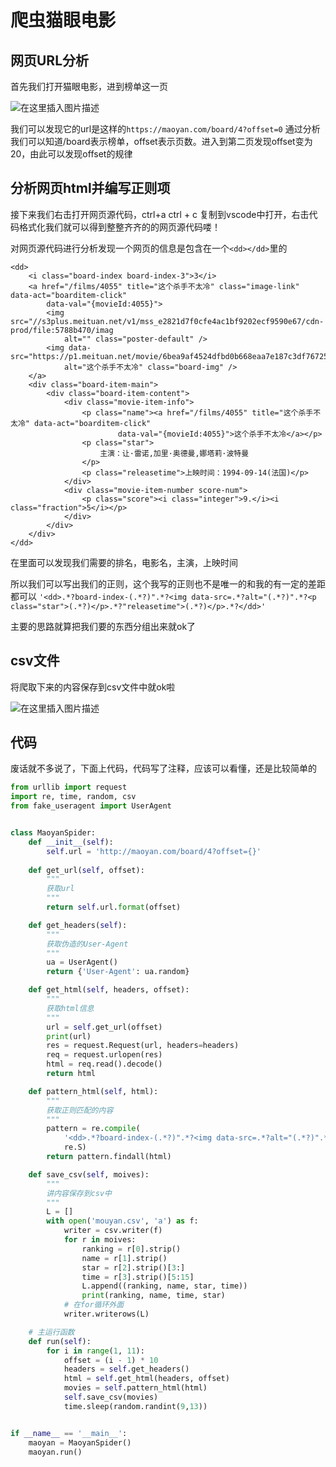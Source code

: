 # 爬虫猫眼电影

## 网页URL分析

首先我们打开猫眼电影，进到榜单这一页

![在这里插入图片描述](https://img-blog.csdnimg.cn/20200305185803320.png?x-oss-process=image/watermark,type_ZmFuZ3poZW5naGVpdGk,shadow_10,text_aHR0cHM6Ly9ibG9nLmNzZG4ubmV0L3B5dGhvbl9MQ19ub2h0eXA=,size_16,color_FFFFFF,t_70)

我们可以发现它的url是这样的`https://maoyan.com/board/4?offset=0`
通过分析我们可以知道/board表示榜单，offset表示页数。进入到第二页发现offset变为20，由此可以发现offset的规律

## 分析网页html并编写正则项

接下来我们右击打开网页源代码，ctrl+a  ctrl + c 复制到vscode中打开，右击代码格式化我们就可以得到整整齐齐的的网页源代码喽！

对网页源代码进行分析发现一个网页的信息是包含在一个`<dd></dd>`里的

```
<dd>
    <i class="board-index board-index-3">3</i>
    <a href="/films/4055" title="这个杀手不太冷" class="image-link" data-act="boarditem-click"
        data-val="{movieId:4055}">
        <img src="//s3plus.meituan.net/v1/mss_e2821d7f0cfe4ac1bf9202ecf9590e67/cdn-prod/file:5788b470/imag
            alt="" class="poster-default" />
        <img data-src="https://p1.meituan.net/movie/6bea9af4524dfbd0b668eaa7e187c3df767253.jpg@160w_220h_1
            alt="这个杀手不太冷" class="board-img" />
    </a>
    <div class="board-item-main">
        <div class="board-item-content">
            <div class="movie-item-info">
                <p class="name"><a href="/films/4055" title="这个杀手不太冷" data-act="boarditem-click"
                        data-val="{movieId:4055}">这个杀手不太冷</a></p>
                <p class="star">
                    主演：让·雷诺,加里·奥德曼,娜塔莉·波特曼
                </p>
                <p class="releasetime">上映时间：1994-09-14(法国)</p>
            </div>
            <div class="movie-item-number score-num">
                <p class="score"><i class="integer">9.</i><i class="fraction">5</i></p>
            </div>
        </div>
    </div>
</dd>
```

在里面可以发现我们需要的排名，电影名，主演，上映时间

所以我们可以写出我们的正则，这个我写的正则也不是唯一的和我的有一定的差距都可以
`'<dd>.*?board-index-(.*?)".*?<img data-src=.*?alt="(.*?)".*?<p class="star">(.*?)</p>.*?"releasetime">(.*?)</p>.*?</dd>'`

主要的思路就算把我们要的东西分组出来就ok了

## csv文件

将爬取下来的内容保存到csv文件中就ok啦

![在这里插入图片描述](https://img-blog.csdnimg.cn/20200305191230915.png?x-oss-process=image/watermark,type_ZmFuZ3poZW5naGVpdGk,shadow_10,text_aHR0cHM6Ly9ibG9nLmNzZG4ubmV0L3B5dGhvbl9MQ19ub2h0eXA=,size_16,color_FFFFFF,t_70)

## 代码

废话就不多说了，下面上代码，代码写了注释，应该可以看懂，还是比较简单的

```python
from urllib import request
import re, time, random, csv
from fake_useragent import UserAgent


class MaoyanSpider:
    def __init__(self):
        self.url = 'http://maoyan.com/board/4?offset={}'
        
    def get_url(self, offset):
        """
        获取url
        """
        return self.url.format(offset)

    def get_headers(self):
        """
        获取伪造的User-Agent
        """
        ua = UserAgent()
        return {'User-Agent': ua.random}

    def get_html(self, headers, offset):
        """
        获取html信息
        """
        url = self.get_url(offset)
        print(url)
        res = request.Request(url, headers=headers)
        req = request.urlopen(res)
        html = req.read().decode()
        return html

    def pattern_html(self, html):
        """
        获取正则匹配的内容
        """
        pattern = re.compile(
            '<dd>.*?board-index-(.*?)".*?<img data-src=.*?alt="(.*?)".*?<p class="star">(.*?)</p>.*?"releasetime">(.*?)</p>.*?</dd>',
            re.S)
        return pattern.findall(html)

    def save_csv(self, moives):
        """
        讲内容保存到csv中
        """
        L = []
        with open('mouyan.csv', 'a') as f:
            writer = csv.writer(f)
            for r in moives:
                ranking = r[0].strip()
                name = r[1].strip()
                star = r[2].strip()[3:]
                time = r[3].strip()[5:15]
                L.append((ranking, name, star, time))
                print(ranking, name, time, star)
            # 在for循环外面
            writer.writerows(L)

    # 主运行函数
    def run(self):
        for i in range(1, 11):
            offset = (i - 1) * 10
            headers = self.get_headers()
            html = self.get_html(headers, offset)
            movies = self.pattern_html(html)
            self.save_csv(movies)
            time.sleep(random.randint(9,13))


if __name__ == '__main__':
    maoyan = MaoyanSpider()
    maoyan.run()
```
